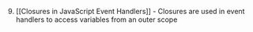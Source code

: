 9. [[Closures in JavaScript Event Handlers]] - Closures are used in event handlers to access variables from an outer scope